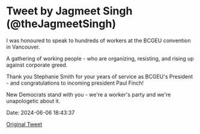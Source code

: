 # Tweet by Jagmeet Singh (@theJagmeetSingh)

I was honoured to speak to hundreds of workers at the BCGEU convention in Vancouver.

A gathering of working people - who are organizing, resisting, and rising up against corporate greed.

Thank you Stephanie Smith for your years of service as BCGEU's President - and congratulations to incoming president Paul Finch!

New Democrats stand with you - we're a worker's party and we're unapologetic about it.

Date: 2024-06-06 18:43:37

[Original Tweet](https://x.com/theJagmeetSingh/status/1798787848809676884)

